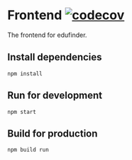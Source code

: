 # Frontend [![codecov](https://codecov.io/gh/sw708e20/frontend/branch/master/graph/badge.svg?token=NNDWJ8CAMG)](undefined)

The frontend for edufinder.

## Install dependencies

`npm install`

## Run for development

`npm start`

## Build for production

`npm build run`
